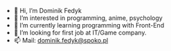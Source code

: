 - 👋 Hi, I’m Dominik Fedyk
- 👀 I’m interested in programming, anime, psychology
- 🌱 I’m currently learning programming with Front-End
- 💞️ I’m looking for first job at IT/Game company. 
- 📫 Mail: dominik.fedyk@spoko.pl

<!---
Dlyam/Dlyam is a ✨ special ✨ repository because its `README.md` (this file) appears on your GitHub profile.
You can click the Preview link to take a look at your changes.
--->
